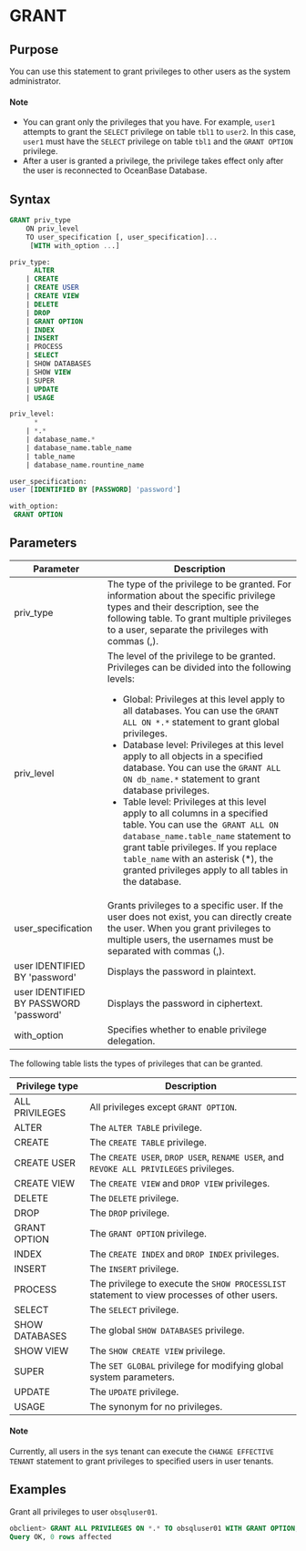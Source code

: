 # GRANT

## Purpose

You can use this statement to grant privileges to other users as the system administrator.
  <main id="notice" type='explain'>
    <h4>Note</h4>
    <ul>
    <li>You can grant only the privileges that you have. For example, <code>user1</code> attempts to grant the <code>SELECT</code> privilege on table <code>tbl1</code> to <code>user2</code>. In this case, <code>user1</code> must have the <code>SELECT</code> privilege on table <code>tbl1</code> and the <code>GRANT OPTION</code> privilege. </li>
    <li>After a user is granted a privilege, the privilege takes effect only after the user is reconnected to OceanBase Database. </li>
    </ul>
  </main>

## Syntax

```sql
GRANT priv_type
    ON priv_level
    TO user_specification [, user_specification]...
     [WITH with_option ...]

priv_type:
      ALTER
    | CREATE
    | CREATE USER
    | CREATE VIEW
    | DELETE
    | DROP
    | GRANT OPTION
    | INDEX
    | INSERT
    | PROCESS
    | SELECT
    | SHOW DATABASES
    | SHOW VIEW
    | SUPER
    | UPDATE
    | USAGE

priv_level:
      *
    | *.*
    | database_name.*
    | database_name.table_name
    | table_name
    | database_name.rountine_name

user_specification:
user [IDENTIFIED BY [PASSWORD] 'password']

with_option:
 GRANT OPTION
```

## Parameters

| **Parameter** | **Description** |
|----------------------------------------|--------------------------------------|
| priv_type | The type of the privilege to be granted. For information about the specific privilege types and their description, see the following table. To grant multiple privileges to a user, separate the privileges with commas (,).  |
| priv_level | The level of the privilege to be granted. Privileges can be divided into the following levels: <ul><li>Global: Privileges at this level apply to all databases. You can use the `GRANT ALL ON *.*` statement to grant global privileges. </li><li> Database level: Privileges at this level apply to all objects in a specified database. You can use the `GRANT ALL ON db_name.*` statement to grant database privileges.    </li><li> Table level: Privileges at this level apply to all columns in a specified table. You can use the` GRANT ALL ON database_name.table_name` statement to grant table privileges. If you replace `table_name` with an asterisk (\*), the granted privileges apply to all tables in the database. </li></ul> |
| user_specification | Grants privileges to a specific user. If the user does not exist, you can directly create the user. When you grant privileges to multiple users, the usernames must be separated with commas (,).  |
| user IDENTIFIED BY 'password' | Displays the password in plaintext.  |
| user IDENTIFIED BY PASSWORD 'password' | Displays the password in ciphertext.  |
| with_option | Specifies whether to enable privilege delegation.  |

The following table lists the types of privileges that can be granted.

| **Privilege type** | **Description** |
|-------------------|------------------------------------------------------------------------|
| ALL PRIVILEGES | All privileges except `GRANT OPTION`.  |
| ALTER | The `ALTER TABLE` privilege.  |
| CREATE | The `CREATE TABLE` privilege.  |
| CREATE USER | The `CREATE USER`, `DROP USER`, `RENAME USER`, and `REVOKE ALL PRIVILEGES` privileges.  |
| CREATE VIEW | The `CREATE VIEW` and `DROP VIEW` privileges.  |
| DELETE | The `DELETE` privilege.  |
| DROP | The `DROP` privilege.  |
| GRANT OPTION | The `GRANT OPTION` privilege.  |
| INDEX | The `CREATE INDEX` and `DROP INDEX` privileges.  |
| INSERT | The `INSERT` privilege.  |
| PROCESS | The privilege to execute the `SHOW PROCESSLIST` statement to view processes of other users.  |
| SELECT | The `SELECT` privilege.  |
| SHOW DATABASES | The global `SHOW DATABASES` privilege.  |
| SHOW VIEW | The `SHOW CREATE VIEW` privilege.  |
| SUPER | The `SET GLOBAL` privilege for modifying global system parameters.  |
| UPDATE | The `UPDATE` privilege.  |
| USAGE | The synonym for no privileges.  |

  <main id="notice" type='explain'>
    <h4>Note</h4>
    <p>Currently, all users in the sys tenant can execute the <code>CHANGE EFFECTIVE TENANT</code> statement to grant privileges to specified users in user tenants. </p>
  </main>

## Examples

Grant all privileges to user `obsqluser01`.

```sql
obclient> GRANT ALL PRIVILEGES ON *.* TO obsqluser01 WITH GRANT OPTION;
Query OK, 0 rows affected
```
